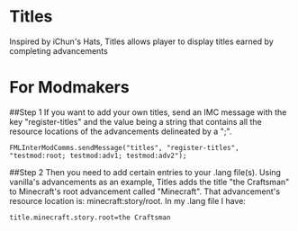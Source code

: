 # Titles
Inspired by iChun's Hats, Titles allows player to display titles earned by completing advancements

# For Modmakers
##Step 1
If you want to add your own titles, send an IMC message with the key "register-titles" and the value being a string that contains all the resource locations of the advancements delineated by a ";".
```
FMLInterModComms.sendMessage("titles", "register-titles", "testmod:root; testmod:adv1; testmod:adv2");
```

##Step 2
Then you need to add certain entries to your .lang file(s). Using vanilla's advancements as an example, Titles adds the title "the Craftsman" to Minecraft's root advancement called "Minecraft". That advancement's resource location is: minecraft:story/root. In my .lang file I have:
```
title.minecraft.story.root=the Craftsman
```
